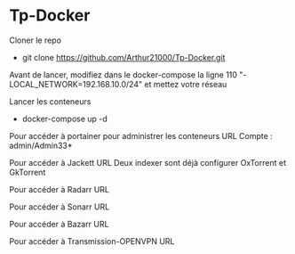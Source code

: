 # Tp-Docker

Cloner le repo
- git clone <https://github.com/Arthur21000/Tp-Docker.git>

Avant de lancer, modifiez dans le docker-compose la ligne 110   "- LOCAL_NETWORK=192.168.10.0/24" et mettez votre réseau

Lancer les conteneurs
- docker-compose up -d

Pour accéder à portainer pour administrer les conteneurs URL <ip machine:9000> 
Compte : admin/Admin33*

Pour accéder à Jackett URL <ip machine:9117>
Deux indexer sont déjà configurer OxTorrent et GkTorrent

Pour accéder à Radarr URL <ip machine:7878>


Pour accéder à Sonarr URL <ip machine:8989>


Pour accéder à Bazarr URL <ip machine:6767>


Pour accéder à Transmission-OPENVPN  URL <ip machine:9091>

